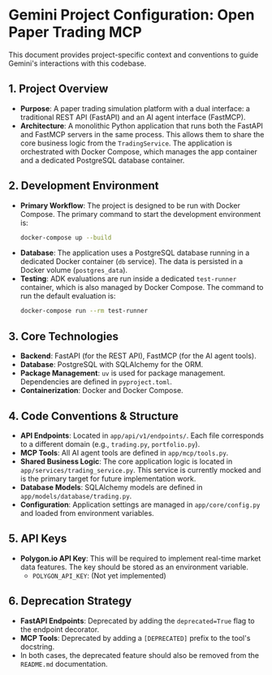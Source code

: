# Gemini Project Configuration: Open Paper Trading MCP

This document provides project-specific context and conventions to guide Gemini's interactions with this codebase.

## 1. Project Overview

-   **Purpose**: A paper trading simulation platform with a dual interface: a traditional REST API (FastAPI) and an AI agent interface (FastMCP).
-   **Architecture**: A monolithic Python application that runs both the FastAPI and FastMCP servers in the same process. This allows them to share the core business logic from the `TradingService`. The application is orchestrated with Docker Compose, which manages the app container and a dedicated PostgreSQL database container.

## 2. Development Environment

-   **Primary Workflow**: The project is designed to be run with Docker Compose. The primary command to start the development environment is:
    ```bash
    docker-compose up --build
    ```
-   **Database**: The application uses a PostgreSQL database running in a dedicated Docker container (`db` service). The data is persisted in a Docker volume (`postgres_data`).
-   **Testing**: ADK evaluations are run inside a dedicated `test-runner` container, which is also managed by Docker Compose. The command to run the default evaluation is:
    ```bash
    docker-compose run --rm test-runner
    ```

## 3. Core Technologies

-   **Backend**: FastAPI (for the REST API), FastMCP (for the AI agent tools).
-   **Database**: PostgreSQL with SQLAlchemy for the ORM.
-   **Package Management**: `uv` is used for package management. Dependencies are defined in `pyproject.toml`.
-   **Containerization**: Docker and Docker Compose.

## 4. Code Conventions & Structure

-   **API Endpoints**: Located in `app/api/v1/endpoints/`. Each file corresponds to a different domain (e.g., `trading.py`, `portfolio.py`).
-   **MCP Tools**: All AI agent tools are defined in `app/mcp/tools.py`.
-   **Shared Business Logic**: The core application logic is located in `app/services/trading_service.py`. This service is currently mocked and is the primary target for future implementation work.
-   **Database Models**: SQLAlchemy models are defined in `app/models/database/trading.py`.
-   **Configuration**: Application settings are managed in `app/core/config.py` and loaded from environment variables.

## 5. API Keys

-   **Polygon.io API Key**: This will be required to implement real-time market data features. The key should be stored as an environment variable.
    -   `POLYGON_API_KEY`: (Not yet implemented)

## 6. Deprecation Strategy

-   **FastAPI Endpoints**: Deprecated by adding the `deprecated=True` flag to the endpoint decorator.
-   **MCP Tools**: Deprecated by adding a `[DEPRECATED]` prefix to the tool's docstring.
-   In both cases, the deprecated feature should also be removed from the `README.md` documentation.
